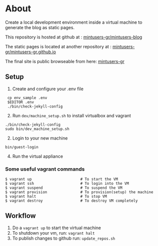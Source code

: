 # About
Create a local development environment inside a virtual machine to generate the blog as static pages.

This repository is hosted at github at : [mintusers-gr/mintusers-blog](https://github.com/mintusers-gr/mintusers-blog)

The static pages is located at another repository at : [mintusers-gr/mintusers-gr.github.io](https://github.com/mintusers-gr/mintusers-gr.github.io)

The final site is public browseable from here: [mintusers-gr](https://mintusers-gr.github.io)
 
## Setup
 1. Create and configure your .env file

 ```
  cp env_sample .env
  $EDITOR .env
  ./bin/check-jekyll-config
  ```

 2. Run ```dev/machine_setup.sh``` to install virtualbox and vagrant
 
 ```
 ./bin/check-jekyll-config
 sudo bin/dev_machine_setup.sh
 ```
 2. Login to your new machine
 
 ```
 bin/guest-login
 ```

 4. Run the virtual appliance

### Some useful vagrant commands
 ```
$ vagrant up                      # To start the VM
$ vagrant ssh                     # To login into the VM
$ vagrant suspend                 # To suspend the VM
$ vagrant provision               # To provision(setup) the machine
$ vagrant halt                    # To stop VM
$ vagrant destroy                 # To destroy VM completely
```

## Workflow

 1. Do a ```vagrant up``` to start the virtual machine
 2. To shutdown your vm, run: ```vagrant halt```
 3. To publish changes to github run: ```update_repos.sh```
